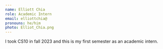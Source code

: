 ```yaml
---
name: Elliott Chia
role: Academic Intern
email: elliottchia@
pronouns: he/him
photo: Elliot_Chia.png
---
```

I took CS10 in fall 2023 and this is my first semester as an academic intern.
